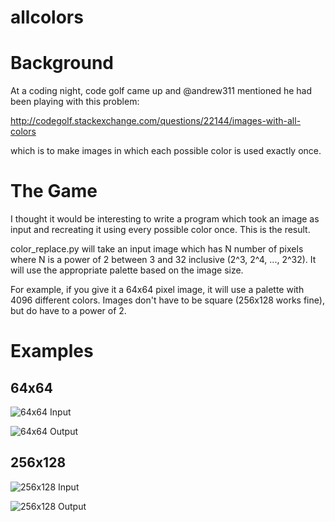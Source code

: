 allcolors
=========

# Background

At a coding night, code golf came up and @andrew311 mentioned he had been
playing with this problem:

http://codegolf.stackexchange.com/questions/22144/images-with-all-colors

which is to make images in which each possible color is used exactly once.


# The Game

I thought it would be interesting to write a program which took an image as
input and recreating it using every possible color once.  This is the result.  

color_replace.py will take an input image which has N number of pixels where
N is a power of 2 between 3 and 32 inclusive (2^3, 2^4, ..., 2^32).  It will
use the appropriate palette based on the image size.

For example, if you give it a 64x64 pixel image, it will use a palette with
4096 different colors.  Images don't have to be square (256x128 works fine),
but do have to a power of 2.


# Examples

## 64x64
![64x64 Input](https://raw.github.com/drewvolpe/codegames/master/allcolors/images/tasty_64x64.png)

![64x64 Output](https://raw.github.com/drewvolpe/codegames/master/allcolors/images/tasty_64x64_out.png)


## 256x128
![256x128 Input](https://raw.github.com/drewvolpe/codegames/master/allcolors/images/tasty_256x128.png)

![256x128 Output](https://raw.github.com/drewvolpe/codegames/master/allcolors/images/tasty_256x128_out.png)

